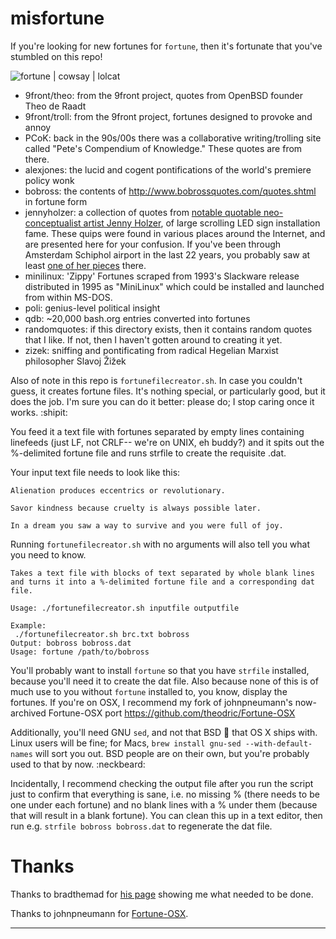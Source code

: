 # misfortune
If you're looking for new fortunes for ```fortune```, then it's fortunate that you've stumbled on this repo!

![fortune | cowsay | lolcat](https://github.com/theodric/misfortune/raw/master/misfortune.png)


* 9front/theo: from the 9front project, quotes from OpenBSD founder Theo de Raadt
* 9front/troll: from the 9front project, fortunes designed to provoke and annoy
* PCoK: back in the 90s/00s there was a collaborative writing/trolling site called "Pete's Compendium of Knowledge." These quotes are from there.
* alexjones: the lucid and cogent pontifications of the world's premiere policy wonk
* bobross: the contents of http://www.bobrossquotes.com/quotes.shtml in fortune form
* jennyholzer: a collection of quotes from [notable quotable neo-conceptualist artist Jenny Holzer](https://en.wikipedia.org/wiki/Jenny_Holzer), of large scrolling LED sign installation fame. These quips were found in various places around the Internet, and are presented here for your confusion. If you've been through Amsterdam Schiphol airport in the last 22 years, you probably saw at least [one of her pieces](https://www.youtube.com/watch?v=6IGEoVJG39Y) there.
* minilinux: 'Zippy' Fortunes scraped from 1993's Slackware release distributed in 1995 as "MiniLinux" which could be installed and launched from within MS-DOS.
* poli: genius-level political insight
* qdb: ~20,000 bash.org entries converted into fortunes
* randomquotes: if this directory exists, then it contains random quotes that I like. If not, then I haven't gotten around to creating it yet.
* zizek: sniffing and pontificating from radical Hegelian Marxist philosopher Slavoj Žižek


Also of note in this repo is ```fortunefilecreator.sh```.
In case you couldn't guess, it creates fortune files. It's nothing special, or particularly good, but it does the job. I'm sure you can do it better: please do; I stop caring once it works. :shipit:

You feed it a text file with fortunes separated by empty lines containing linefeeds (just LF, not CRLF-- we're on UNIX, eh buddy?) and it spits out the %-delimited fortune file and runs strfile to create the requisite .dat.

Your input text file needs to look like this:

```
Alienation produces eccentrics or revolutionary.

Savor kindness because cruelty is always possible later.

In a dream you saw a way to survive and you were full of joy.
```

Running ```fortunefilecreator.sh``` with no arguments will also tell you what you need to know.

```
Takes a text file with blocks of text separated by whole blank lines and turns it into a %-delimited fortune file and a corresponding dat file.

Usage: ./fortunefilecreator.sh inputfile outputfile

Example:
 ./fortunefilecreator.sh brc.txt bobross
Output: bobross bobross.dat
Usage: fortune /path/to/bobross
```

You'll probably want to install ```fortune``` so that you have ```strfile``` installed, because you'll need it to create the dat file. Also because none of this is of much use to you without ```fortune``` installed to, you know, display the fortunes.
If you're on OSX, I recommend my fork of johnpneumann's now-archived Fortune-OSX port https://github.com/theodric/Fortune-OSX

Additionally, you'll need GNU ```sed```, and not that BSD :poop: that OS X ships with. Linux users will be fine; for Macs, ```brew install gnu-sed --with-default-names``` will sort you out. BSD people are on their own, but you're probably used to that by now. :neckbeard:

Incidentally, I recommend checking the output file after you run the script just to confirm that everything is sane, i.e. no missing % (there needs to be one under each fortune) and no blank lines with a % under them (because that will result in a blank fortune). You can clean this up in a text editor, then run e.g. ```strfile bobross bobross.dat``` to regenerate the dat file.

# Thanks
Thanks to bradthemad for [his page](http://bradthemad.org/tech/notes/fortune_makefile.php) showing me what needed to be done.

Thanks to johnpneumann for [Fortune-OSX](https://github.com/johnpneumann/Fortune-OSX).

______________________________________________________________________________________

